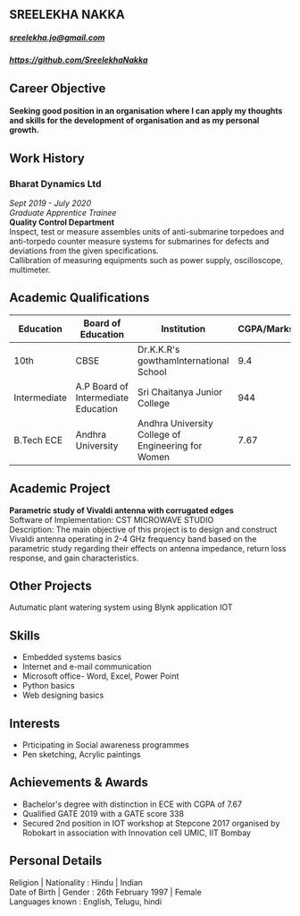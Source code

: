 ## SREELEKHA NAKKA
##### sreelekha.jo@gmail.com
##### https://github.com/SreelekhaNakka

## Career Objective
#### Seeking good position in an organisation where I can apply my thoughts and skills for the development of organisation and as my personal growth.

## Work History
### Bharat Dynamics Ltd
*Sept 2019 - July 2020* <br>
*Graduate Apprentice Trainee* <br>
**Quality Control Department** <br>
 Inspect, test or measure assembles units of anti-submarine torpedoes and anti-torpedo counter measure systems for submarines for defects and deviations from the given specifications.  <br>
 Callibration of measuring equipments such as power supply, oscilloscope, multimeter. <br>
 
 ## Academic Qualifications
Education|Board of Education|Institution|CGPA/Marks|Year of Passout
---------|------------------|-----------|----------|--------------
10th|CBSE|Dr.K.K.R's gowthamInternational School|9.4|2012
Intermediate|A.P Board of Intermediate Education|Sri Chaitanya Junior College|944|2014
B.Tech ECE|Andhra University|Andhra University College of Engineering for Women|7.67|2018

## Academic Project
**Parametric study of Vivaldi antenna with corrugated edges** <br>
Software of Implementation: CST MICROWAVE STUDIO <br>
Description: The main objective of this project is to design and construct Vivaldi antenna operating in 2-4 GHz frequency band based on the parametric study regarding their effects on antenna impedance, return loss response, and gain characteristics.

## Other Projects
Autumatic plant watering system using Blynk application IOT

## Skills
- Embedded systems basics
- Internet and e-mail communication
- Microsoft office- Word, Excel, Power Point
- Python basics
- Web designing basics

## Interests
- Prticipating in Social awareness programmes
- Pen sketching, Acrylic paintings

## Achievements & Awards
- Bachelor's degree with distinction in ECE with CGPA of 7.67
- Qualified GATE 2019 with a GATE score 338
- Secured 2nd position in IOT workshop at Stepcone 2017  organised by Robokart in association with Innovation cell UMIC, IIT Bombay

## Personal Details
Religion | Nationality  : Hindu | Indian <br>
Date of Birth | Gender  : 26th February 1997 | Female <br>
Languages known         : English, Telugu, hindi



